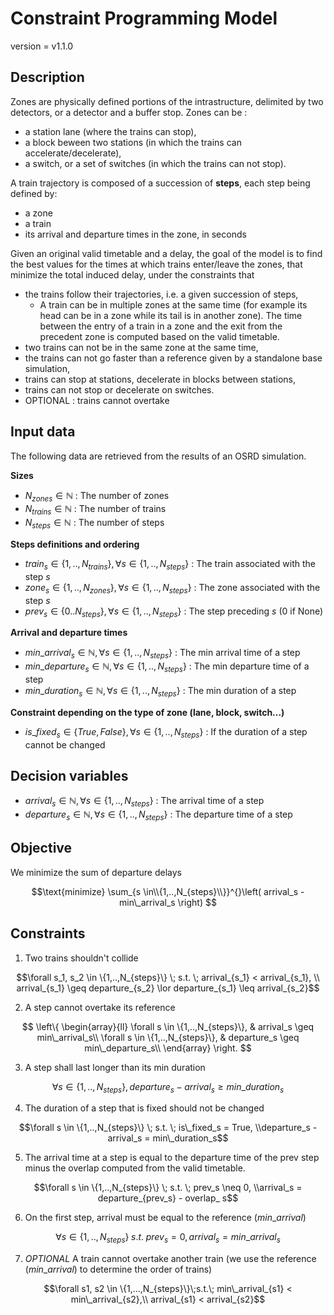 # Constraint Programming Model

version = v1.1.0

## Description

Zones are physically defined portions of the intrastructure, delimited by two detectors, or a detector and a buffer stop. Zones can be :
- a station lane (where the trains can stop),
- a block beween two stations (in which the trains can accelerate/decelerate),
- a switch, or a set of switches (in which the trains can not stop).

A train trajectory is composed of a succession of **steps**, each step being defined by:
  - a zone
  - a train
  - its arrival and departure times in the zone, in seconds

Given an original valid timetable and a delay, the goal of the model is to find the best values for the times at which trains enter/leave the zones, that minimize the total induced delay, under the constraints that
- the trains follow their trajectories, i.e. a given succession of steps,
  - A train can be in multiple zones at the same time (for example its head can be in a zone while its tail is in another zone). The time between the entry of a train in a zone and the exit from the precedent zone is computed based on the valid timetable.
- two trains can not be in the same zone at the same time,
- the trains can not go faster than a reference given by a standalone base simulation,
- trains can stop at stations, decelerate in blocks between stations,
- trains can not stop or decelerate on switches.
- OPTIONAL : trains cannot overtake

## Input data

The following data are retrieved from the results of an OSRD simulation.

**Sizes**
- $N_{zones} \in \mathbb{N}$ : The number of zones
- $N_{trains} \in \mathbb{N}$ : The number of trains
- $N_{steps} \in \mathbb{N}$ : The number of steps

**Steps definitions and ordering**
- $train_s \in \{1,..,N_{trains}\}, \forall s \in \{1,..,N_{steps}\}$ : The train associated with the step $s$
- $zone_s \in \{1,..,N_{zones}\}, \forall s \in \{1,..,N_{steps}\}$ : The zone associated with the step $s$
- $prev_s \in \{0..N_{steps}\}, \forall s \in \{1,..,N_{steps}\}$ : The step preceding $s$ (0 if None)

**Arrival and departure times**
- $min\_arrival_s \in \mathbb{N}, \forall s \in \{1,..,N_{steps}\}$ : The min arrival time of a step
- $min\_departure_s \in \mathbb{N}, \forall s \in \{1,..,N_{steps}\}$ : The min departure time of a step
- $min\_duration_s \in \mathbb{N}, \forall s \in \{1,..,N_{steps}\}$ : The min duration of a step

**Constraint depending on the type of zone (lane, block, switch...)**
- $is\_fixed_s \in \{True, False\}, \forall s \in \{1,..,N_{steps}\}$ : If the duration of a step cannot be changed

## Decision variables

- $arrival_s \in \mathbb{N}, \forall s \in \{1,..,N_{steps}\}$ : The arrival time of a step
- $departure_s \in \mathbb{N}, \forall s \in \{1,..,N_{steps}\}$ : The departure time of a step

## Objective

We minimize the sum of departure delays

$$\text{minimize}
\sum_{s \in\\{1,..,N_{steps}\\}}^{}\left(
arrival_s - min\_arrival_s
\right)
$$

## Constraints

1. Two trains shouldn't collide

$$\forall s_1, s_2 \in \{1,..,N_{steps}\} \; s.t. \; arrival_{s_1} < arrival_{s_1}, \\
arrival_{s_1} \geq departure_{s_2} \lor departure_{s_1} \leq arrival_{s_2}$$

2. A step cannot overtake its reference

$$
\left\{
\begin{array}{ll}
\forall s \in \{1,..,N_{steps}\}, &  arrival_s \geq min\_arrival_s\\
\forall s \in \{1,..,N_{steps}\}, & departure_s \geq min\_departure_s\\
\end{array}
\right.
$$

3. A step shall last longer than its min duration

$$\forall s \in \{1,..,N_{steps}\}, departure_s - arrival_s \geq min\_duration_s$$

4. The duration of a step that is fixed should not be changed

$$\forall s \in \{1,..,N_{steps}\} \; s.t. \; is\_fixed_s = True, \\departure_s - arrival_s = min\_duration_s$$

5. The arrival time at a step is equal to the departure time of the prev step minus the overlap computed from the valid timetable.

$$\forall s \in \{1,..,N_{steps}\} \; s.t. \; prev_s \neq 0, \\arrival_s = departure_{prev_s} - overlap_ s$$

6. On the first step, arrival must be equal to the reference ($min\_arrival$)

$$\forall s \in \{1,..,N_{steps}\} \; s.t. \; prev_s = 0, arrival_s = min\_arrival_s$$

7. _OPTIONAL_ A train cannot overtake another train (we use the reference ($min\_arrival$) to determine the order of trains)

$$\forall s1, s2 \in \{1,...,N_{steps}\}\;s.t.\;  min\_arrival_{s1} < min\_arrival_{s2},\\
arrival_{s1} < arrival_{s2}$$
